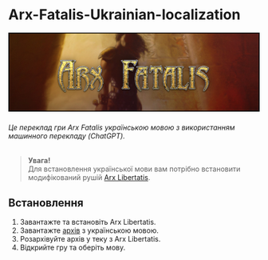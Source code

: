 # Arx-Fatalis-Ukrainian-localization
![Alt text](Assets/dev_assets/Arx%20Fatalis.png)

###### Це переклад гри Arx Fatalis українською мовою з використанням машинного перекладу (ChatGPT).

> **Увага!**  
> Для встановлення української мови вам потрібно встановити модифікований рушій [Arx Libertatis](https://arx-libertatis.org).

## Встановлення
1. Завантажте та встановіть Arx Libertatis.  
2. Завантажте [архів](https://github.com/EYELESS-UA/Arx-Libertatis-Ukrainian-localization/releases/tag/v1.0.0) з українською мовою.
3. Розархівуйте архів у теку з Arx Libertatis.
4. Відкрийте гру та оберіть мову.